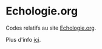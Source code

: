 # Echologie.org

Codes relatifs au site [Echologie.org](http://Echologie.org "Cliquez ici !").

Plus d'info [ici](http://echologie.github.io/Echologie.org/ "Cliquez ici aussi...").
